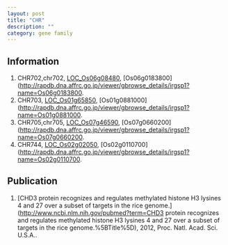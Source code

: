 ```yaml
---
layout: post
title: "CHR"
description: ""
category: gene family
---
```


## Information
1. CHR702,chr702, [LOC_Os06g08480](http://rice.plantbiology.msu.edu/cgi-bin/ORF_infopage.cgi?orf=LOC_Os06g08480), [Os06g0183800](http://rapdb.dna.affrc.go.jp/viewer/gbrowse_details/irgsp1?name=Os06g0183800.
2. CHR703, [LOC_Os01g65850](http://rice.plantbiology.msu.edu/cgi-bin/ORF_infopage.cgi?orf=LOC_Os01g65850), [Os01g0881000](http://rapdb.dna.affrc.go.jp/viewer/gbrowse_details/irgsp1?name=Os01g0881000.
3. CHR705,chr705, [LOC_Os07g46590](http://rice.plantbiology.msu.edu/cgi-bin/ORF_infopage.cgi?orf=LOC_Os07g46590), [Os07g0660200](http://rapdb.dna.affrc.go.jp/viewer/gbrowse_details/irgsp1?name=Os07g0660200.
4. CHR744, [LOC_Os02g02050](http://rice.plantbiology.msu.edu/cgi-bin/ORF_infopage.cgi?orf=LOC_Os02g02050), [Os02g0110700](http://rapdb.dna.affrc.go.jp/viewer/gbrowse_details/irgsp1?name=Os02g0110700.

## Publication
1. [CHD3 protein recognizes and regulates methylated histone H3 lysines 4 and 27 over a subset of targets in the rice genome.](http://www.ncbi.nlm.nih.gov/pubmed?term=CHD3 protein recognizes and regulates methylated histone H3 lysines 4 and 27 over a subset of targets in the rice genome.%5BTitle%5D), 2012, Proc. Natl. Acad. Sci. U.S.A..


